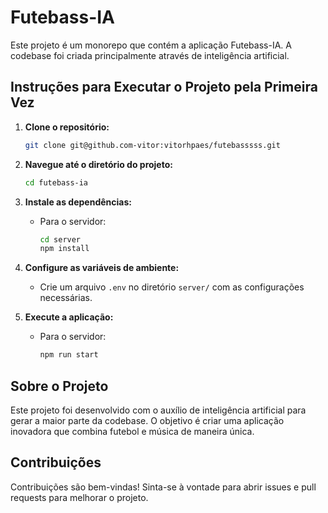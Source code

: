 # Futebass-IA

Este projeto é um monorepo que contém a aplicação Futebass-IA. A codebase foi criada principalmente através de inteligência artificial.

## Instruções para Executar o Projeto pela Primeira Vez

1. **Clone o repositório:**
   ```bash
   git clone git@github.com-vitor:vitorhpaes/futebasssss.git
   ```

2. **Navegue até o diretório do projeto:**
   ```bash
   cd futebass-ia
   ```

3. **Instale as dependências:**
   - Para o servidor:
     ```bash
     cd server
     npm install
     ```

4. **Configure as variáveis de ambiente:**
   - Crie um arquivo `.env` no diretório `server/` com as configurações necessárias.

5. **Execute a aplicação:**
   - Para o servidor:
     ```bash
     npm run start
     ```

## Sobre o Projeto

Este projeto foi desenvolvido com o auxílio de inteligência artificial para gerar a maior parte da codebase. O objetivo é criar uma aplicação inovadora que combina futebol e música de maneira única.

## Contribuições

Contribuições são bem-vindas! Sinta-se à vontade para abrir issues e pull requests para melhorar o projeto. 